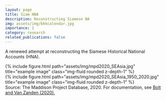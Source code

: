 ```yaml
---
layout: page
title: Siam HNA
description: Reconstructing Siamese NA
img: assets/img/bkkcalendar.jpg
importance: 1
category: research
related_publications: false
---
```


A renewed attempt at reconstructing the Siamese Historical National Accounts (HNA).
<div class="row">
    <div class="col-sm mt-3 mt-md-0">
        {% include figure.html path="assets/img/mpd2020_SEAsia.jpg" title="example image" class="img-fluid rounded z-depth-1" %}
    </div>
    <div class="col-sm mt-3 mt-md-0">
        {% include figure.html path="assets/img/mpd2020_SEAsia_1950_2020.jpg" title="example image" class="img-fluid rounded z-depth-1" %}
    </div>
</div>
<div class="caption">
    Source: The Maddison Project Database, 2020. For documentation, see <a href="https://www.rug.nl/ggdc/historicaldevelopment/maddison/releases/maddison-project-database-2020?lang=en">Bolt and Van Zanden (2020).</a>
</div>


